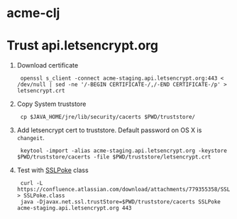 # acme-clj

# Trust api.letsencrypt.org

1. Download certificate

        openssl s_client -connect acme-staging.api.letsencrypt.org:443 < /dev/null | sed -ne '/-BEGIN CERTIFICATE-/,/-END CERTIFICATE-/p' > letsencrypt.crt

2. Copy System truststore

        cp $JAVA_HOME/jre/lib/security/cacerts $PWD/truststore/

3. Add letsencrypt cert to truststore. Default password on OS X is `changeit`.

        keytool -import -alias acme-staging.api.letsencrypt.org -keystore $PWD/truststore/cacerts -file $PWD/truststore/letsencrypt.crt

4. Test with [SSLPoke](https://confluence.atlassian.com/display/KB/Unable+to+Connect+to+SSL+Services+due+to+PKIX+Path+Building+Failed) class

        curl -L https://confluence.atlassian.com/download/attachments/779355358/SSLPoke.class > SSLPoke.class
        java -Djavax.net.ssl.trustStore=$PWD/truststore/cacerts SSLPoke acme-staging.api.letsencrypt.org 443
